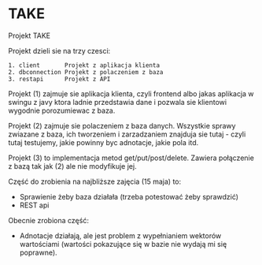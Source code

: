 # TAKE
Projekt TAKE

Projekt dzieli sie na trzy czesci:

	1. client		Projekt z aplikacja klienta
	2. dbconnection	Projekt z polaczeniem z baza
	3. restapi		Projekt z API 
	
Projekt (1) zajmuje sie aplikacja klienta, czyli frontend albo jakas aplikacja w swingu z javy ktora ladnie przedstawia dane i pozwala sie klientowi wygodnie porozumiewac z baza.

Projekt (2) zajmuje sie polaczeniem z baza danych. Wszystkie sprawy zwiazane z baza, ich tworzeniem i zarzadzaniem znajduja sie tutaj - czyli tutaj testujemy, jakie powinny byc adnotacje, jakie pola itd.

Projekt (3) to implementacja metod get/put/post/delete. Zawiera połączenie z bazą tak jak (2) ale nie modyfikuje jej.

Część do zrobienia na najbliższe zajęcia (15 maja) to:
- Sprawienie żeby baza działała (trzeba potestować żeby sprawdzić)
- REST api

Obecnie zrobiona część:

- Adnotacje działają, ale jest problem z wypełnianiem wektorów wartościami (wartości pokazujące się w bazie nie wydają mi się poprawne).
